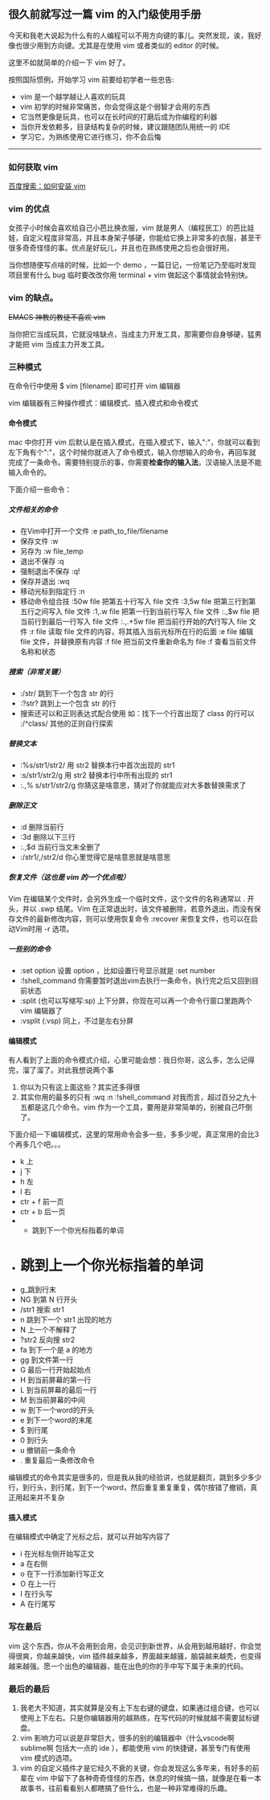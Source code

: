 ## 很久前就写过一篇 vim 的入门级使用手册

今天和我老大说起为什么有的人编程可以不用方向键的事儿。突然发现，诶，我好像也很少用到方向键。尤其是在使用 vim 或者类似的 editor 的时候。

这里不如就简单的介绍一下 vim 好了。

按照国际惯例，开始学习 vim 前要给初学者一些忠告:

- vim 是一个越学越让人喜欢的玩具
- vim 初学的时候非常痛苦，你会觉得这是个弱智才会用的东西
- 它当然更像是玩具，也可以在长时间的打磨后成为你编程的利器
- 当你开发依赖多，目录结构复杂的时候，建议跟随团队用统一的 IDE 
- 学习它，为熟练使用它进行练习，你不会后悔

--------------------------------------------------------------

### 如何获取 vim 
[百度搜索：如何安装 vim](https://www.baidu.com/s?ie=utf-8&f=8&rsv_bp=1&rsv_idx=1&tn=baidu&wd=%E5%A6%82%E4%BD%95%E5%AE%89%E8%A3%85%20vim&oq=%25E5%25A6%2582%25E4%25BD%2595%25E5%25AE%2589%25E8%25A3%2585%2520vmi&rsv_pq=cfa9df6000001a12&rsv_t=1301DRfByZnNswH%2BEXGM5yD4QV7gc3m32Zy4X6r66kz2WbnKoWyBg2DPTEk&rqlang=cn&rsv_enter=1&rsv_sug3=5&rsv_sug1=5&rsv_sug7=100&rsv_sug2=0&inputT=1051&rsv_sug4=1922)

### vim 的优点

女孩子小时候会喜欢给自己小芭比换衣服，vim 就是男人（编程民工）的芭比娃娃，自定义程度非常高，并且本身架子够硬，你能给它换上非常多的衣服，甚至干很多奇奇怪怪的事。优点是好玩儿，并且也在熟练使用之后也会很好用。

当你想随便写点啥的时候，比如一个 demo ，一篇日记，一份笔记乃至临时发现项目里有什么 bug 临时要改改你用 terminal + vim 做起这个事情就会特别快。

### vim 的缺点。

~~EMACS 神教的教徒不喜欢 vim~~

当你把它当成玩具，它就没啥缺点，当成主力开发工具，那需要你自身够硬，猛男才能把 vim 当成主力开发工具。

### 三种模式

在命令行中使用 $ vim [filename] 即可打开 vim 编辑器

vim 编辑器有三种操作模式：编辑模式、插入模式和命令模式

#### 命令模式

mac 中你打开 vim 后默认是在插入模式，在插入模式下，输入":"，你就可以看到左下角有个":"，这个时候你就进入了命令模式，输入你想输入的命令，再回车就完成了一条命令。需要特别提示的事，你需要**检查你的输入法**，汉语输入法是不能输入命令的。

下面介绍一些命令：

##### 文件相关的命令

- 在Vim中打开一个文件 :e path_to_file/filename
- 保存文件 :w
- 另存为 :w file_temp
- 退出不保存 :q
- 强制退出不保存 :q!
- 保存并退出 :wq
- 移动光标到指定行 :n
- 移动命令组合技
  :50w file 把第五十行写入 file 文件
  :3,5w file 把第三行到第五行之间写入 file 文件
  :1,.w file 把第一行到当前行写入 file 文件
  :.,$w file 把当前行到最后一行写入 file 文件
  :.,.+5w file 把当前行开始的**六**行写入 file 文件
  :r file 读取 file 文件的内容，将其插入当前光标所在行的后面
  :e file 编辑 file 文件，并替换原有内容
  :f file 把当前文件重新命名为 file
  :f 查看当前文件名称和状态
  
##### 搜索（非常关键）

- :/str/ 跳到下一个包含 str 的行
- :?str? 跳到上一个包含 str 的行
- 搜索还可以和正则表达式配合使用 如：找下一个行首出现了 class 的行可以 :/^class/ 其他的正则自行探索

##### 替换文本

- :%s/str1/str2/ 用 str2 替换本行中首次出现的 str1
- :s/str1/str2/g 用 str2 替换本行中所有出现的 str1
- :.,% s/str1/str2/g 你猜这是啥意思，猜对了你就能应对大多数替换需求了

##### 删除正文

- :d 删除当前行
- :3d 删除以下三行
- :.,$d 当前行当文末全删了
- :/str1/,/str2/d 你心里觉得它是啥意思就是啥意思

##### 恢复文件（这也是 vim 的一个优点啦）

Vim 在编辑某个文件时，会另外生成一个临时文件，这个文件的名称通常以 . 开头，并以 .swp 结尾。Vim 在正常退出时，该文件被删除，若意外退出，而没有保存文件的最新修改内容，则可以使用恢复命令 :recover 来恢复文件，也可以在启动Vim时用 -r 选项。

##### 一些别的命令

- :set option 设置 option ，比如设置行号显示就是 :set number
- :!shell_command 你需要暂时退出vim去执行一条命令，执行完之后又回到目前状态
- :split (也可以写缩写:sp) 上下分屏，你现在可以再一个命令行窗口里跑两个 vim 编辑器了
- :vsplit (:vsp) 同上，不过是左右分屏

#### 编辑模式

有人看到了上面的命令模式介绍，心里可能会想：我日你哥，这么多，怎么记得完，溜了溜了。对此我想说两个事
1. 你以为只有这上面这些？其实还多得很
2. 其实你用的最多的只有 :wq :n :!shell_command 对我而言，超过百分之九十五都是这几个命令。vim 作为一个工具，要用是非常简单的，别被自己吓倒了。

下面介绍一下编辑模式，这里的常用命令会多一些，多多少呢，真正常用的会比3个再多几个吧。。。

- k 上
- j 下
- h 左
- l 右
- ctr + f 前一页
- ctr + b 后一页
- * 跳到下一个你光标指着的单词
- # 跳到上一个你光标指着的单词
- g_跳到行末
- NG 到第 N 行开头
- /str1 搜索 str1 
- n 跳到下一个 str1 出现的地方
- N 上一个不解释了
- ?str2 反向搜 str2
- fa 到下一个是 a 的地方
- gg 到文件第一行
- G 最后一行开始起始点
- H 到当前屏幕的第一行
- L 到当前屏幕的最后一行
- M 到当前屏幕的中间
- w 到下一个word的开头
- e 到下一个word的末尾
- $ 到行尾
- 0 到行头
- u 撤销前一条命令
- . 重复最后一条修改命令

编辑模式的命令其实是很多的，但是我从我的经验讲，也就是翻页，跳到多少多少行，到行头，到行尾，到下一个word，然后重复重复重复，偶尔按错了撤销，真正用起来并不复杂

#### 插入模式

在编辑模式中确定了光标之后，就可以开始写内容了

- i 在光标左侧开始写正文
- a 在右侧
- o 在下一行添加新行写正文
- O 在上一行
- I 在行头写
- A 在行尾写

### 写在最后

vim 这个东西，你从不会用到会用，会见识到新世界，从会用到越用越好，你会觉得很爽，你越来越快，vim 插件越来越多，界面越来越骚，脑袋越来越秃，也变得越来越强。愿一个出色的编辑器，能在出色的你的手中写下属于未来的代码。

### 最后的最后

1. 我老大不知道，其实就算是没有上下左右键的键盘，如果通过组合键，也可以使用上下左右。只是你编辑器用的越熟练，在写代码的时候就越不需要鼠标键盘。
2. vim 影响力可以说是非常巨大，很多的别的编辑器中（什么vscode啊 sublime啊 包括大一点的 ide ），都能使用 vim 的快捷键，甚至专门有使用 vim 模式的选项。
3. vim 的自定义插件才是它经久不衰的关键，你会发现这么多年来，有好多的前辈在 vim 中留下了各种奇奇怪怪的东西，休息的时候搞一搞，就像是在看一本故事书，往前看看别人都瞎搞了些什么，也是一种非常难得的乐趣。















